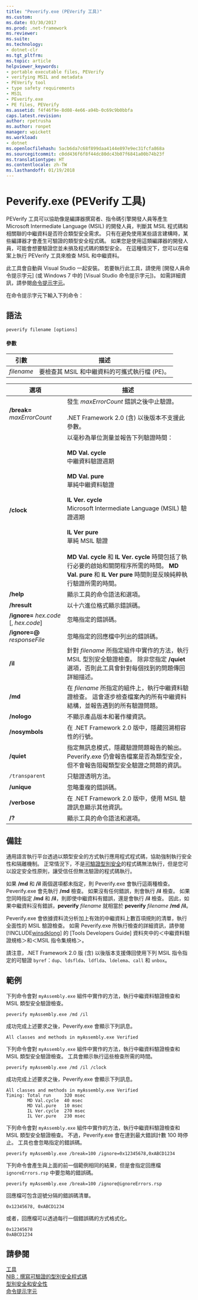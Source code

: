 ```yaml
---
title: "Peverify.exe (PEVerify 工具)"
ms.custom: 
ms.date: 03/30/2017
ms.prod: .net-framework
ms.reviewer: 
ms.suite: 
ms.technology:
- dotnet-clr
ms.tgt_pltfrm: 
ms.topic: article
helpviewer_keywords:
- portable executable files, PEVerify
- verifying MSIL and metadata
- PEVerify tool
- type safety requirements
- MSIL
- PEverify.exe
- PE files, PEVerify
ms.assetid: f4f46f9e-8d08-4e66-a94b-0c69c9b0bbfa
caps.latest.revision: 
author: rpetrusha
ms.author: ronpet
manager: wpickett
ms.workload:
- dotnet
ms.openlocfilehash: 5acb6da7c68f899daa4144e897e9ec31fcfa868a
ms.sourcegitcommit: c0dd436f6f8f44dc80dc43b07f6841a00b74b23f
ms.translationtype: HT
ms.contentlocale: zh-TW
ms.lasthandoff: 01/19/2018
---
```

# <a name="peverifyexe-peverify-tool"></a>Peverify.exe (PEVerify 工具)
PEVerify 工具可以協助像是編譯器撰寫者、指令碼引擎開發人員等產生 Microsoft Intermediate Language (MSIL) 的開發人員，判斷其 MSIL 程式碼和相關聯的中繼資料是否符合類型安全需求。 只有在避免使用某些語言建構時，某些編譯器才會產生可驗證的類型安全程式碼。 如果您是使用這類編譯器的開發人員，可能會想要驗證您並未損及程式碼的類型安全。 在這種情況下，您可以在檔案上執行 PEVerify 工具來檢查 MSIL 和中繼資料。  
  
 此工具會自動與 Visual Studio 一起安裝。 若要執行此工具，請使用 [開發人員命令提示字元] \(或 Windows 7 中的 [Visual Studio 命令提示字元])。 如需詳細資訊，請參閱[命令提示字元](../../../docs/framework/tools/developer-command-prompt-for-vs.md)。  
  
 在命令提示字元下輸入下列命令：  
  
## <a name="syntax"></a>語法  
  
```  
peverify filename [options]  
```  
  
#### <a name="parameters"></a>參數  
  
|引數|描述|  
|--------------|-----------------|  
|*filename*|要檢查其 MSIL 和中繼資料的可攜式執行檔 (PE)。|  
  
|選項|描述|  
|------------|-----------------|  
|**/break=** *maxErrorCount*|發生 *maxErrorCount* 錯誤之後中止驗證。<br /><br /> .NET Framework 2.0 (含) 以後版本不支援此參數。|  
|**/clock**|以毫秒為單位測量並報告下列驗證時間：<br /><br /> **MD Val. cycle**<br /> 中繼資料驗證週期<br /><br /> **MD Val. pure**<br /> 單純中繼資料驗證<br /><br /> **IL Ver. cycle**<br /> Microsoft Intermediate Language (MSIL) 驗證週期<br /><br /> **IL Ver pure**<br /> 單純 MSIL 驗證<br /><br /> **MD Val. cycle** 和 **IL Ver. cycle** 時間包括了執行必要的啟始和關閉程序所需的時間。 **MD Val. pure** 和 **IL Ver pure** 時間則是反映純粹執行驗證所需的時間。|  
|**/help**|顯示工具的命令語法和選項。|  
|**/hresult**|以十六進位格式顯示錯誤碼。|  
|**/ignore=** *hex.code* [, *hex.code*]|忽略指定的錯誤碼。|  
|**/ignore=@** *responseFile*|忽略指定的回應檔中列出的錯誤碼。|  
|**/il**|針對 *filename* 所指定組件中實作的方法，執行 MSIL 型別安全驗證檢查。 除非您指定 **/quiet** 選項，否則此工具會針對每個找到的問題傳回詳細描述。|  
|**/md**|在 *filename* 所指定的組件上，執行中繼資料驗證檢查。 這會逐步檢查檔案內的所有中繼資料結構，並報告遇到的所有驗證問題。|  
|**/nologo**|不顯示產品版本和著作權資訊。|  
|**/nosymbols**|在 .NET Framework 2.0 版中，隱藏回溯相容性的行號。|  
|**/quiet**|指定無訊息模式，隱藏驗證問題報告的輸出。 Peverify.exe 仍會報告檔案是否為類型安全，但不會報告阻礙類型安全驗證之問題的資訊。|  
|`/transparent`|只驗證透明方法。|  
|**/unique**|忽略重複的錯誤碼。|  
|**/verbose**|在 .NET Framework 2.0 版中，使用 MSIL 驗證訊息顯示其他資訊。|  
|**/?**|顯示工具的命令語法和選項。|  
  
## <a name="remarks"></a>備註  
 通用語言執行平台透過以類型安全的方式執行應用程式程式碼，協助強制執行安全性和隔離機制。 正常情況下，不是[可驗證型別安全](http://msdn.microsoft.com/library/095cd1f6-d8db-4c0e-bce2-83ccb34dd5dc)的程式碼無法執行，但是您可以設定安全性原則，讓受信任但無法驗證的程式碼執行。  
  
 如果 **/md** 和 **/il** 兩個選項都未指定，則 Peverify.exe 會執行這兩種檢查。 Peverify.exe 會先執行 **/md** 檢查。 如果沒有任何錯誤，則會執行 **/il** 檢查。 如果您同時指定 **/md** 和 **/il**，則即使中繼資料有錯誤，還是會執行 **/il** 檢查。 因此，如果中繼資料沒有錯誤，**peverify** *filename* 就相當於 **peverify** *filename* **/md** **/il**。  
  
 Peverify.exe 會依據資料流分析加上有效的中繼資料上數百項規則的清單，執行全面性的 MSIL 驗證檢查。 如需 Peverify.exe 所執行檢查的詳細資訊，請參閱 [!INCLUDE[winsdklong](../../../includes/winsdklong-md.md)] 的 [Tools Developers Guide] 資料夾中的＜中繼資料驗證規格＞和＜MSIL 指令集規格＞。  
  
 請注意，.NET Framework 2.0 版 (含) 以後版本支援傳回使用下列 MSIL 指令指定的可驗證 `byref`：`dup`、`ldsflda`、`ldflda`、`ldelema`、`call` 和 `unbox`。  
  
## <a name="examples"></a>範例  
 下列命令會對 `myAssembly.exe` 組件中實作的方法，執行中繼資料驗證檢查和 MSIL 類型安全驗證檢查。  
  
```  
peverify myAssembly.exe /md /il  
```  
  
 成功完成上述要求之後，Peverify.exe 會顯示下列訊息。  
  
```  
All classes and methods in myAssembly.exe Verified  
```  
  
 下列命令會對 `myAssembly.exe` 組件中實作的方法，執行中繼資料驗證檢查和 MSIL 類型安全驗證檢查。 工具會顯示執行這些檢查所需的時間。  
  
```  
peverify myAssembly.exe /md /il /clock  
```  
  
 成功完成上述要求之後，Peverify.exe 會顯示下列訊息。  
  
```  
All classes and methods in myAssembly.exe Verified  
Timing: Total run     320 msec  
        MD Val.cycle  40 msec  
        MD Val.pure   10 msec  
        IL Ver.cycle  270 msec  
        IL Ver.pure   230 msec  
```  
  
 下列命令會對 `myAssembly.exe` 組件中實作的方法，執行中繼資料驗證檢查和 MSIL 類型安全驗證檢查。 不過，Peverify.exe 會在達到最大錯誤計數 100 時停止。 工具也會忽略指定的錯誤碼。  
  
```  
peverify myAssembly.exe /break=100 /ignore=0x12345678,0xABCD1234  
```  
  
 下列命令會產生與上面的前一個範例相同的結果，但是會指定回應檔 `ignoreErrors.rsp` 中要忽略的錯誤碼。  
  
```  
peverify myAssembly.exe /break=100 /ignore@ignoreErrors.rsp  
```  
  
 回應檔可包含逗號分隔的錯誤碼清單。  
  
```  
0x12345678, 0xABCD1234  
```  
  
 或者，回應檔可以透過每行一個錯誤碼的方式格式化。  
  
```  
0x12345678  
0xABCD1234  
```  
  
## <a name="see-also"></a>請參閱  
 [工具](../../../docs/framework/tools/index.md)  
 [NIB：撰寫可驗證的型別安全程式碼](http://msdn.microsoft.com/library/d18f10ef-3b48-4f47-8726-96714021547b)  
 [型別安全和安全性](http://msdn.microsoft.com/library/095cd1f6-d8db-4c0e-bce2-83ccb34dd5dc)  
 [命令提示字元](../../../docs/framework/tools/developer-command-prompt-for-vs.md)
